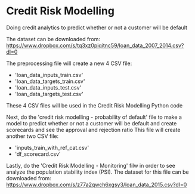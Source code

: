 # Credit Risk Modelling
Doing credit analytics to predict whether or not a customer will be default

The dataset can be downloaded from:
https://www.dropbox.com/s/tq3xz0piqitnc59/loan_data_2007_2014.csv?dl=0

The preprocessing file will create a new 4 CSV file:
- 'loan_data_inputs_train.csv'
- 'loan_data_targets_train.csv'
- 'loan_data_inputs_test.csv'
- 'loan_data_targets_test.csv'

These 4 CSV files will be used in the Credit Risk Modelling Python code

Next, do the 'credit risk modelling - probability of default' file to make a model to predict whether or not a customer will be default and create scorecards and see the approval and rejection ratio
This file will create another two CSV file:
- 'inputs_train_with_ref_cat.csv'
- 'df_scorecard.csv'


Lastly, do the 'Credit Risk Modelling - Monitoring' filw in order to see analyze the population stability index (PSI).
The dataset for this file can be downloaded from:
https://www.dropbox.com/s/z77a2qwch6xgsy3/loan_data_2015.csv?dl=0

